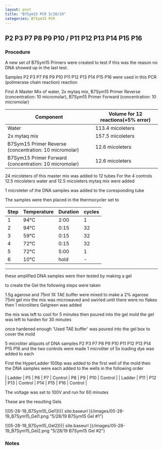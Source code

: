 ```yaml
---
layout: post
title: "B7Sym15 PCR 5/28/19"
categories: B7Sym15 PCR
---
```


##   P2 P3 P7 P8 P9 P10 / P11 P12 P13 P14 P15 P16 

### Procedure

A new set of B7Sym15 Primers were created to test if this was the reason no DNA showed up in the last test.

Samples P2 P3 P7 P8 P9 P10 P11 P12 P13 P14 P15 P16 were used in this PCR (polimerase chain reaction) reaction 

First A Master Mix of water, 2x mytaq mix, B7Sym15 Primer Reverse (concentration: 10 micromolar), B7Sym15 Primer Forward (concentration: 10 micromolar)


|Component| Volume for 12 reactions(+5% error)|
|---------|---------------------------|
|Water| 113.4 micoleters|
|2x mytaq mix| 157.5 micoleters|
|B7Sym15 Primer Reverse (concentration: 10 micromolar)| 12.6 micoleters|
|B7Sym15 Primer Forward (concentration: 10 micromolar)| 12.6 micoleters|

24 micoleters of this master mix was added to 12 tubes 
For the 4 controls 12.5 micoleters water and 12.5 micoleters mytaq mix were added

1 microleter of the DNA samples was added to the coresponding tube

The samples were then placed in the thermocycler set to 


|Step|Temperature|Duration|cycles|
|----|-------|--------|-------|
|1|94°C|2:00|1|
|2|94°C|0:15|32|
|3|59°C|0:15|32|
|4|72°C|0:15|32|
|5|72°C|5:00|1|
|6|10°C|hold|-|

___________

these amplified DNA samples were then tested by making a gel

to create the Gel the following steps were taken 

1.5g agarose and 75ml 1X TAE buffer were mixed to make a 2% agarose 75ml gel mix 
the mix was microwaved and swirled until there were no flakes 
then 1 microliters Gelgreen was added

the mix was left to cool for 5 minutes then poured into the gel mold
the gel was left to harden for 30 minutes 

once hardened enough 'Used TAE buffer' was poured into the gel box to cover the mold

5 microliter aliquots of DNA samples P2 P3 P7 P8 P9 P10 P11 P12 P13 P14 P15 P16 and the two controls were made 
1 microliter of 5x loading dye was added to each

First the HyperLadder 100bp was added to the first well of the mold 
then the DNA samples were each added to the wells in the following order 

| Ladder | P5 | P6 | P7 | Control | P8 | P9 | P10 | Control |
| Ladder | P11 | P12 | P13 | Control | P14 | P15 | P16 | Control |

The voltage was set to 100V and run for 60 minutes


These are the resulting Gels

![05-28-19_B7Sym15_Gel1]({{ site.baseurl }}/images/05-28-19_B7Sym15_Gel1.png "5/28/19 B7Sym15 Gel #1")

![05-28-19_B7Sym15_Gel2]({{ site.baseurl }}/images/05-28-19_B7Sym15_Gel2.png "5/28/19 B7Sym15 Gel #2")

### Notes